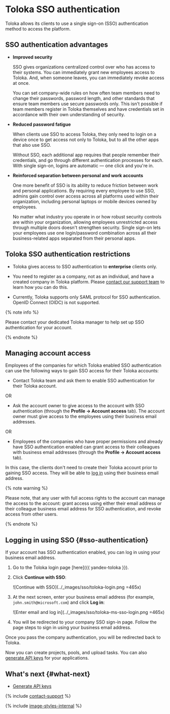 # Toloka SSO authentication

Toloka allows its clients to use a single sign-on (SSO) authentication method to access the platform.

## SSO authentication advantages

- **Improved security**

    SSO gives organizations centralized control over who has access to their systems. You can immediately grant new employees access to Toloka. And, when someone leaves, you can immediately revoke access at once.

    You can set company-wide rules on how often team members need to change their passwords, password length, and other standards that ensure team members use secure passwords only. This isn't possible if team members register in Toloka themselves and have credentials set in accordance with their own understanding of security.

- **Reduced password fatigue**

    When clients use SSO to access Toloka, they only need to login on a device once to get access not only to Toloka, but to all the other apps that also use SSO.

    Without SSO, each additional app requires that people remember their credentials, and go through different authentication processes for each. With single sign-on, logins are automatic — one click and you're in.

- **Reinforced separation between personal and work accounts**

    One more benefit of SSO is its ability to reduce friction between work and personal applications. By requiring every employee to use SSO, admins gain control over access across all platforms used within their organization, including personal laptops or mobile devices owned by employees.

    No matter what industry you operate in or how robust security controls are within your organization, allowing employees unrestricted access through multiple doors doesn't strengthen security. Single sign-on lets your employees use one login/password combination across all their business-related apps separated from their personal apps.

## Toloka SSO authentication restrictions

- Toloka gives access to SSO authentication to **enterprise** clients only.

- You need to register as a company, not as an individual, and have a created company in Toloka platform. Please [contact our support team](../troubleshooting/support.md?form-topic1=other) to learn how you can do this.

- Currently, Toloka supports only SAML protocol for SSO authentication. OpenID Connect (OIDC) is not supported.

{% note info %}

Please contact your dedicated Toloka manager to help set up SSO authentication for your account.

{% endnote %}

## Managing account access

Employees of the companies for which Toloka enabled SSO authentication can use the following ways to gain SSO access for their Toloka accounts:

- Contact Toloka team and ask them to enable SSO authentication for their Toloka account.

OR

- Ask the account owner to give access to the account with SSO authentication (through the **Profile → Account access** tab). The account owner must give access to the employees using their business email addresses.

OR

- Employees of the companies who have proper permissions and already have SSO authentication enabled can grant access to their colleagues with business email addresses (through the **Profile → Account access** tab).

In this case, the clients don't need to create their Toloka account prior to gaining SSO access. They will be able to [log in](#sso-authentication) using their business email address.

{% note warning %}

Please note, that any user with full access rights to the account can manage the access to the account: grant access using either their email address or their colleague business email address for SSO authentication, and revoke access from other users.

{% endnote %}

## Logging in using SSO {#sso-authentication}

If your account has SSO authentication enabled, you can log in using your business email address.

1. Go to the Toloka login page [here]({{ yandex-toloka }}).

1. Click **Continue with SSO**:

    ![Continue with SSO](../_images/sso/toloka-login.png =465x)

1. At the next screen, enter your business email address (for example, `john.smith@microsoft.com`) and click **Log in**:

    ![Enter email and log in](../_images/sso/toloka-ms-sso-login.png =465x)

1. You will be redirected to your company SSO sign-in page. Follow the page steps to sign in using your business email address.

Once you pass the company authentication, you will be redirected back to Toloka.

Now you can create projects, pools, and upload tasks. You can also [generate API keys](../concepts/api-token.md) for your applications.

## What's next {#what-next}

- [Generate API keys](../concepts/api-token.md)

{% include [contact-support](../_includes/contact-support.md) %}

{% include [image-styles-internal](../../../_includes/image-styles-internal.md) %}
